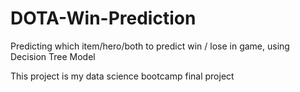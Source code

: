 # DOTA-Win-Prediction
Predicting which item/hero/both to predict win / lose in game, using Decision Tree Model

This project is my data science bootcamp final project
